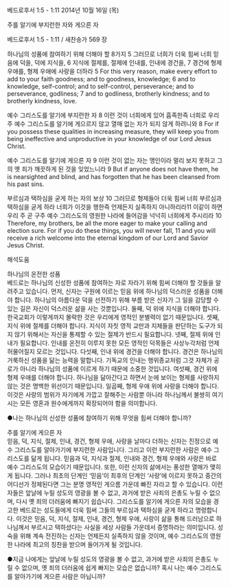 베드로후서 1:5 - 1:11 
2014년 10월 16일 (목)

주를 알기에 부지런한 자와 게으른 자



베드로후서 1:5 - 1:11 / 새찬송가 569 장


하나님의 성품에 참여하기 위해 더해야 할 8가지
5 그러므로 너희가 더욱 힘써 너희 믿음에 덕을, 덕에 지식을, 6 지식에 절제를, 절제에 인내를, 인내에 경건을, 7 경건에 형제 우애를, 형제 우애에 사랑을 더하라
5 For this very reason, make every effort to add to your faith goodness; and to goodness, knowledge; 6 and to knowledge, self-control; and to self-control, perseverance; and to perseverance, godliness; 7 and to godliness, brotherly kindness; and to brotherly kindness, love.   

예수 그리스도를 알기에 부지런한 자
8 이런 것이 너희에게 있어 흡족한즉 너희로 우리 주 예수 그리스도를 알기에 게으르지 않고 열매 없는 자가 되지 않게 하려니와
8 For if you possess these qualities in increasing measure, they will keep you from being ineffective and unproductive in your knowledge of our Lord Jesus Christ.   

예수 그리스도를 알기에 게으른 자
9 이런 것이 없는 자는 맹인이라 멀리 보지 못하고 그의 옛 죄가 깨끗하게 된 것을 잊었느니라
9 But if anyone does not have them, he is nearsighted and blind, and has forgotten that he has been cleansed from his past sins.   

부르심과 택하심을 굳게 하는 자의 보상
10 그러므로 형제들아 더욱 힘써 너희 부르심과 택하심을 굳게 하라 너희가 이것을 행한즉 언제든지 실족하지 아니하리라11 이같이 하면 우리 주 곧 구주 예수 그리스도의 영원한 나라에 들어감을 넉넉히 너희에게 주시리라
10 Therefore, my brothers, be all the more eager to make your calling and election sure. For if you do these things, you will never fall, 11 and you will receive a rich welcome into the eternal kingdom of our Lord and Savior Jesus Christ.

해석도움





하나님의 온전한 성품  
베드로는 하나님의 신성한 성품에 참여하는 자로 자라기 위해 힘써 더해야 할 것들을 알려주고 있습니다. 먼저, 신자는 구원에 이르는 믿음 위에 하나님의 덕스러운 성품을 더해야 합니다. 하나님의 아름다운 덕을 선전하기 위해 부름 받은 신자가 그 일을 감당할 수 있는 길은 자신이 덕스러운 삶을 사는 것뿐입니다. 둘째, 덕 위에 지식을 더해야 합니다. 한국교회가 이렇게까지 몰락한 것은 우리에게 영적인 분별력이 없기 때문입니다. 셋째, 지식 위에 절제를 더해야 합니다. 지식이 자칫 영적 교만과 지체들을 판단하는 도구가 되지 않기 위해서는 자신을 통제할 수 있는 절제가 반드시 필요합니다. 넷째, 절제 위에 인내가 필요합니다. 인내를 온전히 이루지 못한 모든 영적인 덕목들은 사상누각처럼 언제 허물어질지 모르는 것입니다. 다섯째, 인내 위에 경건을 더해야 합니다. 경건은 하나님의 거룩하신 성품을 닮는 능력을 말합니다. 기독교의 인내는 행위종교처럼 그것 자체가 공로가 아니라 하나님의 성품에 이르게 하기 때문에 소중한 것입니다. 여섯째, 경건 위에 형제 우애를 더해야 합니다. 하나님을 닮아간다고 하면서 눈에 보이는 형제를 사랑하지 않는 것은 명백한 위선이기 때문입니다. 일곱째, 형제 우애 위에 사랑을 더해야 합니다. 이것은 사랑의 범위가 자기에게 가깝고 잘해주는 사람뿐 아니라 하나님께서 불쌍히 여기시는 모든 영혼과 원수에게까지 확장되어야 함을 의미합니다. 

●나는 하나님의 신성한 성품에 참여하기 위해 무엇을 힘써 더해야 합니까?  

주를 알기에 게으른 자  
믿음, 덕, 지식, 절제, 인내, 경건, 형제 우애, 사랑을 날마다 더하는 신자는 진정으로 예수 그리스도를 알아가기에 부지런한 사람입니다. 그리고 이런 부지런한 사람은 예수 그리스도를 닮게 됩니다. 믿음과 덕, 지식과 절제, 인내와 경건, 형제 우애와 사랑은 바로 예수 그리스도의 모습이기 때문입니다. 또한, 이런 신자의 삶에서는 풍성한 열매가 맺히게 됩니다. 그러나 최초의 단계인 ‘믿음’이 최후의 단계인 ‘사랑’에 이르지 못하고 중간의 어디선가 정체된다면 그는 분명 영적인 게으름 가운데 빠진 자라고 할 수 있습니다. 이런 자들은 앞날에 누릴 성도의 영광을 볼 수 없고, 과거에 받은 사죄의 은총도 누릴 수 없으며, 다시 옛 죄의 더러움에 빠지기 쉽습니다. 그리스도를 알기에 게으른 자의 모습을 경고한 베드로는 성도들에게 더욱 힘써 그들의 부르심과 택하심을 굳게 하라고 명령합니다. 이것은 믿음, 덕, 지식, 절제, 인내, 경건, 형제 우애, 사랑이 삶을 통해 드러남으로 하나님께서 부르시고 택하셨다는 사실을 세상 사람들 가운데서 증명하라는 의미입니다. 성숙을 위해 계속 전진하는 신자는 언제든지 실족하지 않을 것이며, 예수 그리스도의 영원한 나라에 최고의 칭찬을 받으며 들어가게 될 것입니다. 

●지금 나에게는 앞날에 누릴 성도의 영광을 볼 수 없고, 과거에 받은 사죄의 은총도 누릴 수 없으며, 옛 죄의 더러움에 쉽게 빠지는 모습은 없습니까? 혹시 나는 예수 그리스도를 알아가기에 게으른 사람은 아닙니까?